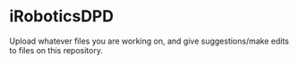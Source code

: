# iRoboticsDPD
Upload whatever files you are working on, and give suggestions/make edits to files on this repository.